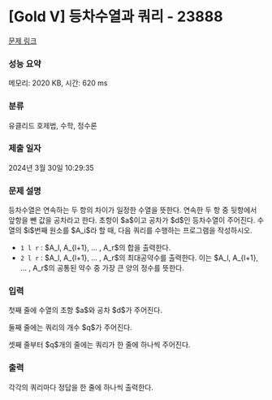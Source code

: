 # [Gold V] 등차수열과 쿼리 - 23888 

[문제 링크](https://www.acmicpc.net/problem/23888) 

### 성능 요약

메모리: 2020 KB, 시간: 620 ms

### 분류

유클리드 호제법, 수학, 정수론

### 제출 일자

2024년 3월 30일 10:29:35

### 문제 설명

<p>등차수열은 연속하는 두 항의 차이가 일정한 수열을 뜻한다. 연속한 두 항 중 뒷항에서 앞항을 뺀 값을 공차라고 한다. 초항이 $a$이고 공차가 $d$인 등차수열이 주어진다. 수열의 $i$번째 원소를 $A_i$라 할 때, 다음 쿼리를 수행하는 프로그램을 작성하시오.</p>

<ul>
	<li><code>1 l r</code> : $A_l, A_{l+1}, ... , A_r$의 합을 출력한다.</li>
	<li><code>2 l r</code> : $A_l, A_{l+1}, ... , A_r$의 최대공약수를 출력한다. 이는 $A_l, A_{l+1}, ... , A_r$의 공통된 약수 중 가장 큰 양의 정수를 뜻한다.</li>
</ul>

### 입력 

 <p>첫째 줄에 수열의 초항 $a$와 공차 $d$가 주어진다.</p>

<p>둘째 줄에는 쿼리의 개수 $q$가 주어진다.</p>

<p>셋째 줄부터 $q$개의 줄에는 쿼리가 한 줄에 하나씩 주어진다.</p>

### 출력 

 <p>각각의 쿼리마다 정답을 한 줄에 하나씩 출력한다.</p>

